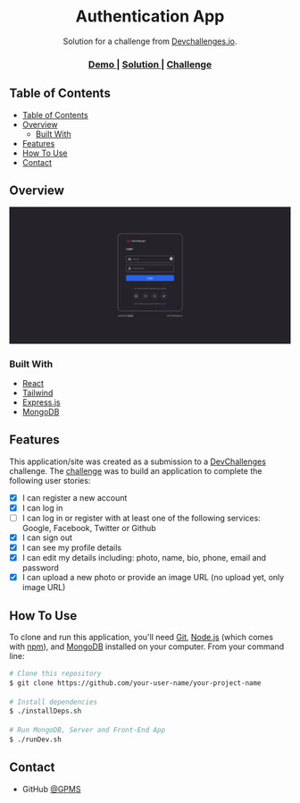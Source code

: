 <!-- Please update value in the {}  -->

<h1 align="center">Authentication App</h1>

<div align="center">
   Solution for a challenge from  <a href="http://devchallenges.io" target="_blank">Devchallenges.io</a>.
</div>

<div align="center">
  <h3>
    <a href="https://authentication-app-frontend-five.vercel.app/">
      Demo
    </a>
    <span> | </span>
    <a href="https://{your-url-to-the-solution}">
      Solution
    </a>
    <span> | </span>
    <a href="https://legacy.devchallenges.io/challenges/N1fvBjQfhlkctmwj1tnw">
      Challenge
    </a>
  </h3>
</div>

<!-- TABLE OF CONTENTS -->

## Table of Contents

- [Table of Contents](#table-of-contents)
- [Overview](#overview)
  - [Built With](#built-with)
- [Features](#features)
- [How To Use](#how-to-use)
- [Contact](#contact)

<!-- OVERVIEW -->

## Overview

![screenshot](screenshot.png)

### Built With

<!-- This section should list any major frameworks that you built your project using. Here are a few examples.-->

- [React](https://reactjs.org/)
- [Tailwind](https://tailwindcss.com/)
- [Express.js](https://expressjs.com/)
- [MongoDB](https://www.mongodb.com/)

## Features

<!-- List the features of your application or follow the template. Don't share the figma file here :) -->

This application/site was created as a submission to a [DevChallenges](https://devchallenges.io/challenges) challenge. The [challenge](https://legacy.devchallenges.io/challenges/N1fvBjQfhlkctmwj1tnw) was to build an application to complete the following user stories:
- [x] I can register a new account
- [x] I can log in
- [ ] I can log in or register with at least one of the following services: Google, Facebook, Twitter or Github
- [x] I can sign out
- [x] I can see my profile details
- [x] I can edit my details including: photo, name, bio, phone, email and password
- [x] I can upload a new photo or provide an image URL (no upload yet, only image URL)

## How To Use

<!-- Example: -->

To clone and run this application, you'll need [Git](https://git-scm.com), [Node.js](https://nodejs.org/en/download/) (which comes with [npm](http://npmjs.com)), and [MongoDB](https://www.mongodb.com/docs/manual/installation/) installed on your computer. From your command line:

```bash
# Clone this repository
$ git clone https://github.com/your-user-name/your-project-name

# Install dependencies
$ ./installDeps.sh

# Run MongoDB, Server and Front-End App
$ ./runDev.sh
```

## Contact
- GitHub [@GPMS](https://github.com/GPMS)
